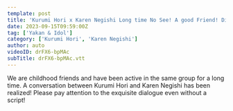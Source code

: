 ```yaml
---
template: post
title: 'Kurumi Hori x Karen Negishi Long time No See! A good Friend! Dialogue Part 1'
date: 2023-09-15T09:59:00Z
tag: ['Yakan & Idol']
category: ['Kurumi Hori', 'Karen Negishi']
author: auto 
videoID: drFX6-bpMAc
subTitle: drFX6-bpMAc.vtt
---
```

We are childhood friends and have been active in the same group for a long time. A conversation between Kurumi Hori and Karen Negishi has been realized! Please pay attention to the exquisite dialogue even without a script!
